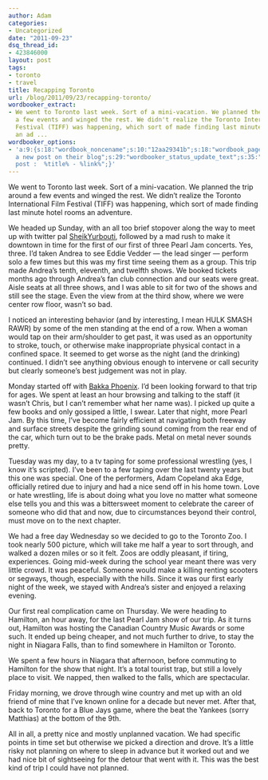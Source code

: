```yaml
---
author: Adam
categories:
- Uncategorized
date: "2011-09-23"
dsq_thread_id:
- 423846000
layout: post
tags:
- toronto
- travel
title: Recapping Toronto
url: /blog/2011/09/23/recapping-toronto/
wordbooker_extract:
- We went to Toronto last week. Sort of a mini-vacation. We planned the trip around
  a few events and winged the rest. We didn't realize the Toronto International Film
  Festival (TIFF) was happening, which sort of made finding last minute hotel rooms
  an ad ...
wordbooker_options:
- 'a:9:{s:18:"wordbook_noncename";s:10:"12aa29341b";s:18:"wordbook_page_post";s:4:"-100";s:18:"wordbook_orandpage";s:1:"2";s:23:"wordbook_default_author";s:1:"1";s:23:"wordbook_extract_length";s:3:"256";s:19:"wordbook_actionlink";s:3:"300";s:26:"wordbooker_publish_default";s:2:"on";s:18:"wordbook_attribute";s:31:"Posted
  a new post on their blog";s:29:"wordbooker_status_update_text";s:35:": New blog
  post :  %title% - %link%";}'
---
```

We went to Toronto last week. Sort of a mini-vacation. We planned the trip around a few events and winged the rest. We didn&#8217;t realize the Toronto International Film Festival (TIFF) was happening, which sort of made finding last minute hotel rooms an adventure.

We headed up Sunday, with an all too brief stopover along the way to meet up with twitter pal [SheikYurbouti](1), followed by a mad rush to make it downtown in time for the first of our first of three Pearl Jam concerts. Yes, three. I&#8217;d taken Andrea to see Eddie Vedder &#8212; the lead singer &#8212; perform solo a few times but this was my first time seeing them as a group. This trip made Andrea&#8217;s tenth, eleventh, and twelfth shows. We booked tickets months ago through Andrea&#8217;s fan club connection and our seats were great. Aisle seats at all three shows, and I was able to sit for two of the shows and still see the stage. Even the view from at the third show, where we were center row floor, wasn&#8217;t so bad.

I noticed an interesting behavior (and by interesting, I mean HULK SMASH RAWR) by some of the men standing at the end of a row. When a woman would tap on their arm/shoulder to get past, it was used as an opportunity to stroke, touch, or otherwise make inappropriate physical contact in a confined space. It seemed to get worse as the night (and the drinking) continued. I didn&#8217;t see anything obvious enough to intervene or call security but clearly someone&#8217;s best judgement was not in play.

Monday started off with [Bakka Phoenix](2). I&#8217;d been looking forward to that trip for ages. We spent at least an hour browsing and talking to the staff (it wasn&#8217;t Chris, but I can&#8217;t remember what her name was). I picked up quite a few books and only gossiped a little, I swear. Later that night, more Pearl Jam. By this time, I&#8217;ve become fairly efficient at navigating both freeway and surface streets despite the grinding sound coming from the rear end of the car, which turn out to be the brake pads. Metal on metal never sounds pretty.

Tuesday was my day, to a tv taping for some professional wrestling (yes, I know it&#8217;s scripted). I&#8217;ve been to a few taping over the last twenty years but this one was special. One of the performers, Adam Copeland aka Edge, officially retired due to injury and had a nice send off in his home town. Love or hate wrestling, life is about doing what you love no matter what someone else tells you and this was a bittersweet moment to celebrate the career of someone who did that and now, due to circumstances beyond their control, must move on to the next chapter.

We had a free day Wednesday so we decided to go to the Toronto Zoo. I took nearly 500 picture, which will take me half a year to sort through, and walked a dozen miles or so it felt. Zoos are oddly pleasant, if tiring, experiences. Going mid-week during the school year meant there was very little crowd. It was peaceful. Someone would make a killing renting scooters or segways, though, especially with the hills. Since it was our first early night of the week, we stayed with Andrea&#8217;s sister and enjoyed a relaxing evening.

Our first real complication came on Thursday. We were heading to Hamilton, an hour away, for the last Pearl Jam show of our trip. As it turns out, Hamilton was hosting the Canadian Country Music Awards or some such. It ended up being cheaper, and not much further to drive, to stay the night in Niagara Falls, than to find somewhere in Hamilton or Toronto.

We spent a few hours in Niagara that afternoon, before commuting to Hamilton for the show that night. It&#8217;s a total tourist trap, but still a lovely place to visit. We napped, then walked to the falls, which are spectacular.

Friday morning, we drove through wine country and met up with an old friend of mine that I&#8217;ve known online for a decade but never met. After that, back to Toronto for a Blue Jays game, where the beat the Yankees (sorry Matthias) at the bottom of the 9th.

All in all, a pretty nice and mostly unplanned vacation. We had specific points in time set but otherwise we picked a direction and drove. It&#8217;s a little risky not planning on where to sleep in advance but it worked out and we had nice bit of sightseeing for the detour that went with it. This was the best kind of trip I could have not planned.

 [1]: https://twitter.com/#!/SheikYurbouti
 [2]: http://www.bakkaphoenixbooks.com/
